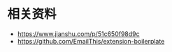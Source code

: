 # 相关资料

+ https://www.jianshu.com/p/51c650f98d9c
+ https://github.com/EmailThis/extension-boilerplate
